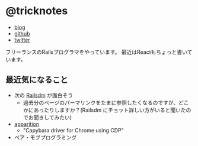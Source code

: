 # @tricknotes

- [blog](https://tricknotes.hateblo.jp)
- [github](https://github.com/tricknotes)
- [twitter](https://twitter.com/tricknotes)

フリーランスのRailsプログラマをやっています。
最近はReactもちょっと書いています。

## 最近気になること

- 次の [Railsdm](https://railsdm.github.io/) が面白そう
  - 過去分のページのパーマリンクをたまに参照したくなるのですが、どこかにあったりしますか？(Railsdm にチョット詳しい方がいると聞いたのでお聞きしてみたい)
- [apparition](https://github.com/twalpole/apparition)
  - "Capybara driver for Chrome using CDP"
- ペア・モブプログラミング
